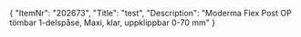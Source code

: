 {
  "ItemNr": "202673",
  "Title": "test",
  "Description": "Moderma Flex Post OP tömbar 1-delspåse, Maxi, klar, uppklippbar 0-70 mm"
}